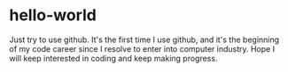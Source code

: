 # hello-world
Just try to use github.
It's the first time I use github, and it's the beginning of my code career since I resolve to enter into computer industry.
Hope I will keep interested in coding and keep making progress.
